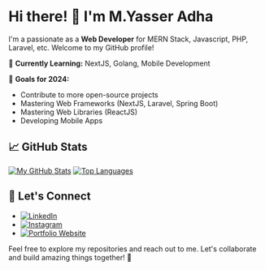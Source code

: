 # Hi there! 👋 I'm **M.Yasser Adha**

I'm a passionate as a **Web Developer** for MERN Stack, Javascript, PHP, Laravel, etc. Welcome to my GitHub profile!

🌱 **Currently Learning:** NextJS, Golang, Mobile Development

🚀 **Goals for 2024:**
- Contribute to more open-source projects
- Mastering Web Frameworks (NextJS, Laravel, Spring Boot)
- Mastering Web Libraries (ReactJS)
- Developing Mobile Apps

## 📈 GitHub Stats

[![My GitHub Stats](https://github-readme-stats.vercel.app/api?username=yadha18&count_private=true&show_icons=true&hide=contribs,prs&theme=radical)](https://github.com/yadha18)
[![Top Languages](https://github-readme-stats.vercel.app/api/top-langs/?username=yadha18&layout=compact&theme=radical)](https://github.com/yadha18)

## 🤝 Let's Connect

- [![LinkedIn](https://img.shields.io/badge/-LinkedIn-blue?style=flat&logo=linkedin)](https://www.linkedin.com/in/muhammad-yasser-adha/)
- [![Instagram](https://img.shields.io/badge/-Instagram-blue?style=flat&logo=instagram)](https://instagram.com/yasseradha/)
- [![Portfolio Website](https://img.shields.io/badge/-Portfolio-3423A6?style=flat&logoColor=white)](https://portfolio-website-yasser.vercel.app)

Feel free to explore my repositories and reach out to me. Let's collaborate and build amazing things together! 🚀
